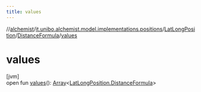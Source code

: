 ```yaml
---
title: values
---
```

//[alchemist](../../../../index.html)/[it.unibo.alchemist.model.implementations.positions](../../index.html)/[LatLongPosition](../index.html)/[DistanceFormula](index.html)/[values](values.html)



# values



[jvm]\
open fun [values](values.html)(): [Array](https://kotlinlang.org/api/latest/jvm/stdlib/kotlin/-array/index.html)<[LatLongPosition.DistanceFormula](index.html)>




